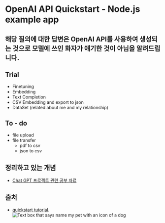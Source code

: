 # OpenAI API Quickstart - Node.js example app

## 해당 질의에 대한 답변은 OpenAI API를 사용하여 생성되는 것으로 모델에 쓰인 화자가 얘기한 것이 아님을 알려드립니다.

## Trial
- Finetuning
- Embedding
- Text Completion
- CSV Embedding and export to json
- DataSet (related about me and my relationship)

## To - do
- file upload
- file transfer
   - pdf to csv
   - json to csv

## 정리하고 있는 개념
- [Chat GPT 프로젝트 관련 공부 자료](https://github.com/hachuu/developGuide/blob/main/deepLearning/openAI.md)


## 출처
- [quickstart tutorial](https://platform.openai.com/docs/quickstart). 
![Text box that says name my pet with an icon of a dog](https://user-images.githubusercontent.com/10623307/213887080-b2bc4645-7fdb-4dbd-ae42-efce00d0dc29.png)
